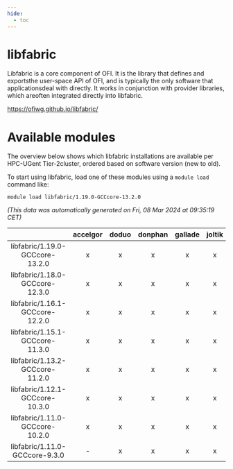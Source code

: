 ```yaml
---
hide:
  - toc
---
```


libfabric
=========


Libfabric is a core component of OFI. It is the library that defines and exportsthe user-space API of OFI, and is typically the only software that applicationsdeal with directly. It works in conjunction with provider libraries, which areoften integrated directly into libfabric.

https://ofiwg.github.io/libfabric/
# Available modules


The overview below shows which libfabric installations are available per HPC-UGent Tier-2cluster, ordered based on software version (new to old).

To start using libfabric, load one of these modules using a `module load` command like:

```shell
module load libfabric/1.19.0-GCCcore-13.2.0
```

*(This data was automatically generated on Fri, 08 Mar 2024 at 09:35:19 CET)*  

| |accelgor|doduo|donphan|gallade|joltik|skitty|
| :---: | :---: | :---: | :---: | :---: | :---: | :---: |
|libfabric/1.19.0-GCCcore-13.2.0|x|x|x|x|x|x|
|libfabric/1.18.0-GCCcore-12.3.0|x|x|x|x|x|x|
|libfabric/1.16.1-GCCcore-12.2.0|x|x|x|x|x|x|
|libfabric/1.15.1-GCCcore-11.3.0|x|x|x|x|x|x|
|libfabric/1.13.2-GCCcore-11.2.0|x|x|x|x|x|x|
|libfabric/1.12.1-GCCcore-10.3.0|x|x|x|x|x|x|
|libfabric/1.11.0-GCCcore-10.2.0|x|x|x|x|x|x|
|libfabric/1.11.0-GCCcore-9.3.0|-|x|x|x|x|x|
